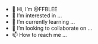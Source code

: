 - 👋 Hi, I’m @FFBLEE
- 👀 I’m interested in ...
- 🌱 I’m currently learning ...
- 💞️ I’m looking to collaborate on ...
- 📫 How to reach me ...

<!---
FFBLEE/FFBLEE is a ✨ special ✨ repository because its `README.md` (this file) appears on your GitHub profile.
You can click the Preview link to take a look at your changes.
--->
